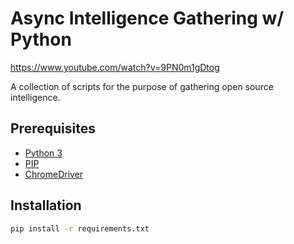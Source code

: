# Async Intelligence Gathering w/ Python
https://www.youtube.com/watch?v=9PN0m1gDtog

A collection of scripts for the purpose of gathering open source intelligence. 


## Prerequisites

* [Python 3](https://www.python.org/downloads/)
* [PIP](https://pip.pypa.io/en/stable/installing/)
* [ChromeDriver](https://chromedriver.chromium.org/)

## Installation


```bash
pip install -r requirements.txt
```
